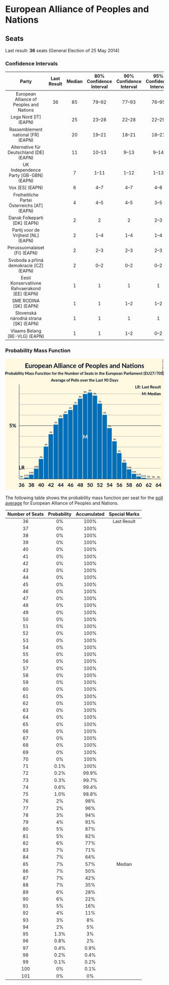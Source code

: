 # European Alliance of Peoples and Nations

## Seats

Last result: **36** seats (General Election of 25 May 2014)

### Confidence Intervals

| Party | Last Result | Median | 80% Confidence Interval | 90% Confidence Interval | 95% Confidence Interval | 99% Confidence Interval |
|:-----:|:-----------:|:------:|:-----------------------:|:-----------------------:|:-----------------------:|:-----------------------:|
| European Alliance of Peoples and Nations | 36 | 85 | 79–92 | 77–93 | 76–95 | 73–97 |
| Lega Nord [IT] (EAPN) | | 25 | 23–28 | 22–28 | 22–29 | 21–30 |
| Rassemblement national [FR] (EAPN) | | 20 | 19–21 | 18–21 | 18–21 | 17–23 |
| Alternative für Deutschland [DE] (EAPN) | | 11 | 10–13 | 9–13 | 9–14 | 8–15 |
| UK Independence Party [GB-GBN] (EAPN) | | 7 | 1–11 | 1–12 | 1–13 | 1–14 |
| Vox [ES] (EAPN) | | 6 | 4–7 | 4–7 | 4–8 | 3–9 |
| Freiheitliche Partei Österreichs [AT] (EAPN) | | 4 | 4–5 | 4–5 | 3–5 | 3–5 |
| Dansk Folkeparti [DK] (EAPN) | | 2 | 2 | 2 | 2–3 | 1–3 |
| Partij voor de Vrijheid [NL] (EAPN) | | 2 | 1–4 | 1–4 | 1–4 | 1–4 |
| Perussuomalaiset [FI] (EAPN) | | 2 | 2–3 | 2–3 | 2–3 | 2–3 |
| Svoboda a přímá demokracie [CZ] (EAPN) | | 2 | 0–2 | 0–2 | 0–2 | 0–3 |
| Eesti Konservatiivne Rahvaerakond [EE] (EAPN) | | 1 | 1 | 1 | 1 | 1–2 |
| SME RODINA [SK] (EAPN) | | 1 | 1 | 1–2 | 1–2 | 1–2 |
| Slovenská národná strana [SK] (EAPN) | | 1 | 1 | 1 | 1 | 0–1 |
| Vlaams Belang [BE-VLG] (EAPN) | | 1 | 1 | 1–2 | 0–2 | 0–2 |

### Probability Mass Function

![Graph with seats probability mass function not yet produced](average-2019-04-15-seats-pmf-europeanallianceofpeoplesandnations.png "Seats Probability Mass Function")

The following table shows the probability mass function per seat for the [poll average](average-2019-04-15.html) for European Alliance of Peoples and Nations.

| Number of Seats | Probability | Accumulated | Special Marks |
|:---------------:|:-----------:|:-----------:|:-------------:|
| 36 | 0% | 100% | Last Result |
| 37 | 0% | 100% |  |
| 38 | 0% | 100% |  |
| 39 | 0% | 100% |  |
| 40 | 0% | 100% |  |
| 41 | 0% | 100% |  |
| 42 | 0% | 100% |  |
| 43 | 0% | 100% |  |
| 44 | 0% | 100% |  |
| 45 | 0% | 100% |  |
| 46 | 0% | 100% |  |
| 47 | 0% | 100% |  |
| 48 | 0% | 100% |  |
| 49 | 0% | 100% |  |
| 50 | 0% | 100% |  |
| 51 | 0% | 100% |  |
| 52 | 0% | 100% |  |
| 53 | 0% | 100% |  |
| 54 | 0% | 100% |  |
| 55 | 0% | 100% |  |
| 56 | 0% | 100% |  |
| 57 | 0% | 100% |  |
| 58 | 0% | 100% |  |
| 59 | 0% | 100% |  |
| 60 | 0% | 100% |  |
| 61 | 0% | 100% |  |
| 62 | 0% | 100% |  |
| 63 | 0% | 100% |  |
| 64 | 0% | 100% |  |
| 65 | 0% | 100% |  |
| 66 | 0% | 100% |  |
| 67 | 0% | 100% |  |
| 68 | 0% | 100% |  |
| 69 | 0% | 100% |  |
| 70 | 0% | 100% |  |
| 71 | 0.1% | 100% |  |
| 72 | 0.2% | 99.9% |  |
| 73 | 0.3% | 99.7% |  |
| 74 | 0.6% | 99.4% |  |
| 75 | 1.0% | 98.8% |  |
| 76 | 2% | 98% |  |
| 77 | 2% | 96% |  |
| 78 | 3% | 94% |  |
| 79 | 4% | 91% |  |
| 80 | 5% | 87% |  |
| 81 | 5% | 82% |  |
| 82 | 6% | 77% |  |
| 83 | 7% | 71% |  |
| 84 | 7% | 64% |  |
| 85 | 7% | 57% | Median |
| 86 | 7% | 50% |  |
| 87 | 7% | 42% |  |
| 88 | 7% | 35% |  |
| 89 | 6% | 28% |  |
| 90 | 6% | 22% |  |
| 91 | 5% | 16% |  |
| 92 | 4% | 11% |  |
| 93 | 3% | 8% |  |
| 94 | 2% | 5% |  |
| 95 | 1.3% | 3% |  |
| 96 | 0.8% | 2% |  |
| 97 | 0.4% | 0.9% |  |
| 98 | 0.2% | 0.4% |  |
| 99 | 0.1% | 0.2% |  |
| 100 | 0% | 0.1% |  |
| 101 | 0% | 0% |  |


